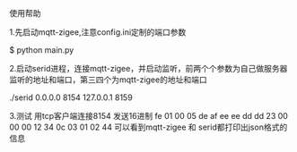 使用帮助

1.先启动mqtt-zigee,注意config.ini定制的端口参数

$ python main.py

2.启动serid进程，连接mqtt-zigee，并启动监听，前两个个参数为自己做服务器监听的地址和端口，第三四个为mqtt-zigee的地址和端口

./serid 0.0.0.0 8154 127.0.0.1 8159

3.测试
用tcp客户端连接8154 发送16进制
fe 01 00 05 de af ee ee dd dd 23 00 00 00 12 34 0c 03 01 02 44
可以看到mqtt-zigee 和 serid都打印出json格式的信息